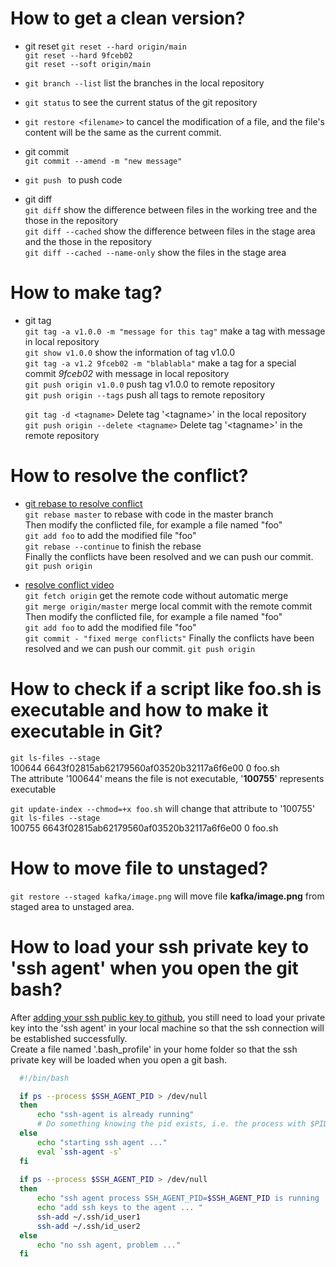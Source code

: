 # How to get a clean version?
+ git reset
  `git reset --hard origin/main`  
  `git reset --hard 9fceb02`  
  `git reset --soft origin/main`  

+ `git branch --list` list the branches in the local repository

+ `git status` to see the current status of the git repository

+ `git restore <filename>` to cancel the modification of a file, and the file's content will be the same as the current commit.

+ git commit  
  `git commit --amend -m "new message"` 

+ `git push ` to push code

+ git diff  
  `git diff` show the difference between files in the working tree and the those in the repository  
  `git diff --cached` show the difference between files in the stage area and the those in the repository  
  `git diff --cached --name-only` show the files in the stage area  


# How to make tag?
+ git tag  
  `git tag -a v1.0.0 -m "message for this tag"` make a tag with message in local repository  
  `git show v1.0.0` show the information of tag v1.0.0  
  `git tag -a v1.2 9fceb02 -m "blablabla"` make a tag for a special commit *9fceb02* with message in local repository  
  `git push origin v1.0.0` push tag v1.0.0 to remote repository  
  `git push origin --tags` push all tags to remote repository  

  `git tag -d <tagname>` Delete tag '\<tagname\>'  in the local repository  
  `git push origin --delete <tagname>` Delete tag '\<tagname\>'  in the remote repository  


# How to resolve the conflict?
 + [git rebase to resolve conflict](https://www.youtube.com/watch?v=2n0_UsMf7Pg)  
  `git rebase master` to rebase with code in the master branch  
  Then modify the conflicted file, for example a file named "foo"  
  `git add foo` to add the modified file "foo"  
  `git rebase --continue` to finish the rebase  
  Finally the conflicts have been resolved and we can push our commit.  
  `git push origin`  

+ [resolve conflict video](https://www.youtube.com/watch?v=__cR7uPBOIk)  
  `git fetch origin` get the remote code without automatic merge  
  `git merge origin/master` merge local commit with the remote commit  
  Then modify the conflicted file, for example a file named "foo"  
  `git add foo` to add the modified file "foo"  
  `git commit - "fixed merge conflicts"`
  Finally the conflicts have been resolved and we can push our commit.
  `git push origin`  


# How to check if a script like foo.sh is executable and how to make it executable in Git?  
  `git ls-files --stage`  
  100644 6643f02815ab62179560af03520b32117a6f6e00 0       foo.sh  
  The attribute '100644' means the file is not executable, '**100755**' represents executable  

  `git update-index --chmod=+x foo.sh` will change that attribute to '100755'  
  `git ls-files --stage`  
  100755 6643f02815ab62179560af03520b32117a6f6e00 0       foo.sh  
  
# How to move file to unstaged?
`git restore --staged kafka/image.png` will move file **kafka/image.png** from staged area to unstaged area.

# How to load your ssh private key to 'ssh agent' when you open the git bash?  
After [adding your ssh public key to github](https://docs.github.com/en/authentication/connecting-to-github-with-ssh/adding-a-new-ssh-key-to-your-github-account), you still need to load your private key into the 'ssh agent' in your local machine so that the ssh connection will be established successfully.   
Create a file named '.bash_profile' in your home folder so that the ssh private key will be loaded when you open a git bash.
  ```bash
    #!/bin/bash
  
    if ps --process $SSH_AGENT_PID > /dev/null
    then
    	echo "ssh-agent is already running"
    	# Do something knowing the pid exists, i.e. the process with $PID is running
    else
    	echo "starting ssh agent ..."
    	eval `ssh-agent -s`
    fi
    
    if ps --process $SSH_AGENT_PID > /dev/null
    then
    	echo "ssh agent process SSH_AGENT_PID=$SSH_AGENT_PID is running ... "
    	echo "add ssh keys to the agent ... "
    	ssh-add ~/.ssh/id_user1
    	ssh-add ~/.ssh/id_user2
    else
    	echo "no ssh agent, problem ..."
    fi
  ```